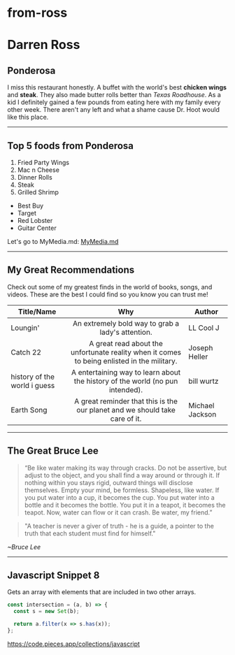 # from-ross
# Darren Ross
## Ponderosa
I miss this restaurant honestly. A buffet with the world's best **chicken wings** and **steak**. They also made butter rolls better than *Texas Roadhouse*. As a kid I definitely gained a few pounds from eating here with my family every other week. There aren't any left and what a shame cause Dr. Hoot would like this place.

---
## Top 5 foods from Ponderosa
1. Fried Party Wings
2. Mac n Cheese
3. Dinner Rolls
4. Steak
5. Grilled Shrimp

* Best Buy
* Target
* Red Lobster
* Guitar Center

Let's go to MyMedia.md: [MyMedia.md](MyMedia.md)

---
## My Great Recommendations

Check out some of my greatest finds in the world of books, songs, and videos. These are the best I could find so you know you can trust me!

| Title/Name | Why | Author |
| --- | :---: | --- |
| Loungin' | An extremely bold way to grab a lady's attention. | LL Cool J |
| Catch 22 | A great read about the unfortunate reality when it comes to being enlisted in the military. | Joseph Heller |
| history of the world i guess | A entertaining way to learn about the history of the world (no pun intended). | bill wurtz |
| Earth Song | A great reminder that this is the our planet and we should take care of it. | Michael Jackson |

---
## The Great Bruce Lee
> “Be like water making its way through cracks. Do not be assertive, but adjust to the object, and you shall find a way around or through it. If nothing within you stays rigid, outward things will disclose themselves. Empty your mind, be formless. Shapeless, like water. If you put water into a cup, it becomes the cup. You put water into a bottle and it becomes the bottle. You put it in a teapot, it becomes the teapot. Now, water can flow or it can crash. Be water, my friend.”

>"A teacher is never a giver of truth - he is a guide, a pointer to the truth that each student must find for himself."

*~Bruce Lee*

---
## Javascript Snippet 8
Gets an array with elements that are included in two other arrays.

```javascript
const intersection = (a, b) => {
  const s = new Set(b);

  return a.filter(x => s.has(x));
};
```
<https://code.pieces.app/collections/javascript>